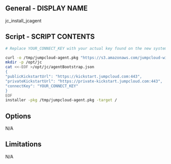 ## General - DISPLAY NAME

jc_install_jcagent

## Script - SCRIPT CONTENTS

```bash
# Replace YOUR_CONNECT_KEY with your actual key found on the new system aside in the admin console

curl -o /tmp/jumpcloud-agent.pkg "https://s3.amazonaws.com/jumpcloud-windows-agent/production/jumpcloud-agent.pkg"
mkdir -p /opt/jc
cat <<-EOF >/opt/jc/agentBootstrap.json
{
"publicKickstartUrl": "https://kickstart.jumpcloud.com:443",
"privateKickstartUrl": "https://private-kickstart.jumpcloud.com:443",
"connectKey": "YOUR_CONNECT_KEY"
}
EOF
installer -pkg /tmp/jumpcloud-agent.pkg -target /
```

## Options

N/A

## Limitations

N/A